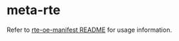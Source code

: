 meta-rte
========

Refer to
[rte-oe-manifest README](https://gitlab.com/3mdeb/rte/rte-oe-manifest/blob/master/README.md)
for usage information.
